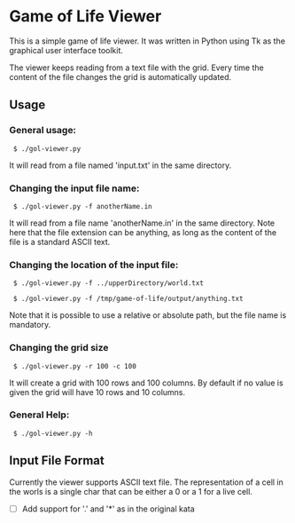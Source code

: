 Game of Life Viewer
==================

This is a simple game of life viewer.
It was written in Python using Tk as the graphical user interface toolkit.

The viewer keeps reading from a text file with the grid. Every time the content of the file changes the grid is automatically updated.

Usage
-----

### General usage:

```
 $ ./gol-viewer.py
```

It will read from a file named 'input.txt' in the same directory.

### Changing the input file name:

```
 $ ./gol-viewer.py -f anotherName.in
```

It will read from a file name 'anotherName.in' in the same directory.
Note here that the file extension can be anything, as long as the content of the file is a standard ASCII text.

### Changing the location of the input file:

```
 $ ./gol-viewer.py -f ../upperDirectory/world.txt
```

```
 $ ./gol-viewer.py -f /tmp/game-of-life/output/anything.txt
```

Note that it is possible to use a relative or absolute path, but the file name is mandatory.

### Changing the grid size

```
 $ ./gol-viewer.py -r 100 -c 100
```

It will create a grid with 100 rows and 100 columns.
By default if no value is given the grid will have 10 rows and 10 columns.

### General Help:

```
 $ ./gol-viewer.py -h
```

Input File Format
-----------------

Currently the viewer supports ASCII text file.
The representation of a cell in the worls is a single char that can be either a 0 or a 1 for a live cell.

- [ ] Add support for '.' and '*' as in the original kata
